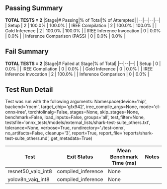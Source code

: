 ## Passing Summary

**TOTAL TESTS = 2**
|Stage|# Passing|% of Total|% of Attempted|
|--|--|--|--|
| Setup | 2 | 100.0% | 100.0% |
| IREE Compilation | 2 | 100.0% | 100.0% |
| Gold Inference | 2 | 100.0% | 100.0% |
| IREE Inference Invocation | 0 | 0.0% | 0.0% |
| Inference Comparison (PASS) | 0 | 0.0% | 0.0% |
## Fail Summary

**TOTAL TESTS = 2**
|Stage|# Failed at Stage|% of Total|
|--|--|--|
| Setup | 0 | 0.0% |
| IREE Compilation | 0 | 0.0% |
| Gold Inference | 0 | 0.0% |
| IREE Inference Invocation | 2 | 100.0% |
| Inference Comparison | 0 | 0.0% |
## Test Run Detail
Test was run with the following arguments:
Namespace(device='hip', backend='rocm', target_chip='gfx942', iree_compile_args=None, mode='cl-onnx-iree', torchtolinalg=False, stages=None, skip_stages=None, benchmark=False, load_inputs=False, groups='all', test_filter=None, testsfile='onnx_tests/models/external_lists/shark-test-suite_others.txt', tolerance=None, verbose=True, rundirectory='./test-onnx', no_artifacts=False, cleanup='3', report=True, report_file='reports/shark-test-suite_others.md', get_metadata=True)

| Test | Exit Status | Mean Benchmark Time (ms) | Notes |
|--|--|--|--|
| resnet50_vaiq_int8 | compiled_inference | None | |
| yolov8n_vaiq_int8 | compiled_inference | None | |
